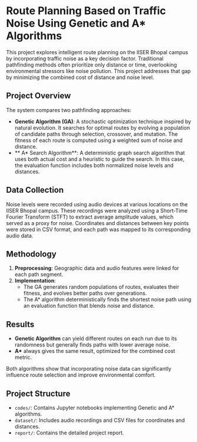 # Route Planning Based on Traffic Noise Using Genetic and A* Algorithms

This project explores intelligent route planning on the IISER Bhopal campus by incorporating traffic noise as a key decision factor. Traditional pathfinding methods often prioritize only distance or time, overlooking environmental stressors like noise pollution. This project addresses that gap by minimizing the combined cost of distance and noise level.

## Project Overview

The system compares two pathfinding approaches:

- **Genetic Algorithm (GA)**: A stochastic optimization technique inspired by natural evolution. It searches for optimal routes by evolving a population of candidate paths through selection, crossover, and mutation. The fitness of each route is computed using a weighted sum of noise and distance.
- ** A* Search Algorithm**: A deterministic graph search algorithm that uses both actual cost and a heuristic to guide the search. In this case, the evaluation function includes both normalized noise levels and distances.

## Data Collection

Noise levels were recorded using audio devices at various locations on the IISER Bhopal campus. These recordings were analyzed using a Short-Time Fourier Transform (STFT) to extract average amplitude values, which served as a proxy for noise. Coordinates and distances between key points were stored in CSV format, and each path was mapped to its corresponding audio data.

## Methodology

1. **Preprocessing**: Geographic data and audio features were linked for each path segment.
2. **Implementation**: 
   - The GA generates random populations of routes, evaluates their fitness, and evolves better paths over generations.
   - The A* algorithm deterministically finds the shortest noise path using an evaluation function that blends noise and distance.

## Results

- **Genetic Algorithm** can yield different routes on each run due to its randomness but generally finds paths with lower average noise.
- **A\*** always gives the same result, optimized for the combined cost metric.

Both algorithms show that incorporating noise data can significantly influence route selection and improve environmental comfort.

## Project Structure

- `codes/`: Contains Jupyter notebooks implementing Genetic and A* algorithms.
- `dataset/`: Includes audio recordings and CSV files for coordinates and distances.
- `report/`: Contains the detailed project report.

